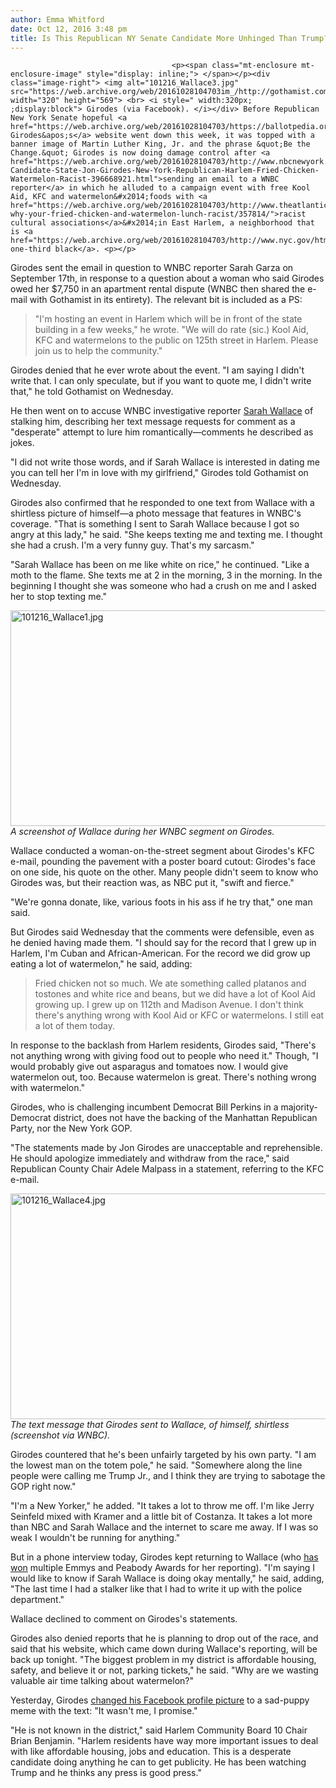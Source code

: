 ```yaml
---
author: Emma Whitford
date: Oct 12, 2016 3:48 pm
title: Is This Republican NY Senate Candidate More Unhinged Than Trump?
---
```


	
										<p><span class="mt-enclosure mt-enclosure-image" style="display: inline;"> </span></p><div class="image-right"> <img alt="101216_Wallace3.jpg" src="https://web.archive.org/web/20161028104703im_/http://gothamist.com/attachments/nyc_ewhitford/101216_Wallace3.jpg" width="320" height="569"> <br> <i style=" width:320px; ;display:block"> Girodes (via Facebook). </i></div> Before Republican New York Senate hopeful <a href="https://web.archive.org/web/20161028104703/https://ballotpedia.org/Jon_Girodes">Jon Girodes&apos;s</a> website went down this week, it was topped with a banner image of Martin Luther King, Jr. and the phrase &quot;Be the Change.&quot; Girodes is now doing damage control after <a href="https://web.archive.org/web/20161028104703/http://www.nbcnewyork.com/news/local/Senate-Candidate-State-Jon-Girodes-New-York-Republican-Harlem-Fried-Chicken-Watermelon-Racist-396668921.html">sending an email to a WNBC reporter</a> in which he alluded to a campaign event with free Kool Aid, KFC and watermelon&#x2014;foods with <a href="https://web.archive.org/web/20161028104703/http://www.theatlantic.com/national/archive/2014/02/heres-why-your-fried-chicken-and-watermelon-lunch-racist/357814/">racist cultural associations</a>&#x2014;in East Harlem, a neighborhood that is <a href="https://web.archive.org/web/20161028104703/http://www.nyc.gov/html/ops/nycstim/downloads/pdf/e_harlem_spotlight_110919.pdf">about one-third black</a>. <p></p>

<p>Girodes sent the email in question to WNBC reporter Sarah Garza on September 17th, in response to a question about a woman who said Girodes owed her $7,750 in an apartment rental dispute (WNBC then shared the e-mail with Gothamist in its entirety). The relevant bit is included as a PS: </p>

<blockquote>&quot;I&apos;m hosting an event in Harlem which will be in front of the state building in a few weeks,&quot; he wrote. &quot;We will do rate (sic.) Kool Aid, KFC and watermelons to the public on 125th street in Harlem. Please join us to help the community.&quot; </blockquote>

<p>Girodes denied that he ever wrote about the event. &quot;I am saying I didn&apos;t write that. I can only speculate, but if you want to quote me, I didn&apos;t write that,&quot; he told Gothamist on Wednesday. </p>

<p>He then went on to accuse WNBC investigative reporter <a href="https://web.archive.org/web/20161028104703/http://www.nbcnewyork.com/on-air/as-seen-on/Sarah-Wallace-I-Team-NBC-4-New-York-325933021.html">Sarah Wallace</a> of stalking him, describing her text message requests for comment as a &quot;desperate&quot; attempt to lure him romantically&#x2014;comments he described as jokes. </p>

<p>&quot;I did not write those words, and if Sarah Wallace is interested in dating me you can tell her I&apos;m in love with my girlfriend,&quot; Girodes told Gothamist on Wednesday. </p>

<p>Girodes also confirmed that he responded to one text from Wallace with a shirtless picture of himself&#x2014;a photo message that features in WNBC&apos;s coverage. &quot;That is something I sent to Sarah Wallace because I got so angry at this lady,&quot; he said. &quot;She keeps texting me and texting me. I thought she had a crush. I&apos;m a very funny guy. That&apos;s my sarcasm.&quot; </p>

<p>&quot;Sarah Wallace has been on me like white on rice,&quot; he continued. &quot;Like a moth to the flame. She texts me at 2 in the morning, 3 in the morning. In the beginning I thought she was someone who had a crush on me and I asked her to stop texting me.&quot; </p>

<p><span class="mt-enclosure mt-enclosure-image" style="display: inline;"> </span></p><div class="image-none"> <img alt="101216_Wallace1.jpg" src="https://web.archive.org/web/20161028104703im_/http://gothamist.com/attachments/nyc_ewhitford/101216_Wallace1.jpg" width="640" height="345"> <br> <i> A screenshot of Wallace during her WNBC segment on Girodes. </i></div> <p></p>

<p>Wallace conducted a woman-on-the-street segment about Girodes&apos;s KFC e-mail, pounding the pavement with a poster board cutout: Girodes&apos;s face on one side, his quote on the other. Many people didn&apos;t seem to know who Girodes was, but their reaction was, as NBC put it, &quot;swift and fierce.&quot; </p>

<p>&quot;We&apos;re gonna donate, like, various foots in his ass if he try that,&quot; one man said. </p>

<center><script type="text/javascript" charset="UTF-8" src="https://web.archive.org/web/20161028104703js_/http://www.nbcnewyork.com/portableplayer/?cmsID=396722611&amp;videoID=NIVYdwz_goTp&amp;origin=nbcnewyork.com&amp;sec=news&amp;subsec=local&amp;width=600&amp;height=360"></script></center>

<p>But Girodes said Wednesday that the comments were defensible, even as he denied having made them. &quot;I should say for the record that I grew up in Harlem, I&apos;m Cuban and African-American. For the record we did grow up eating a lot of watermelon,&quot; he said, adding: </p>

<blockquote>Fried chicken not so much. We ate something called platanos and tostones and white rice and beans, but we did have a lot of Kool Aid growing up. I grew up on 112th and Madison Avenue. I don&apos;t think there&apos;s anything wrong with Kool Aid or KFC or watermelons. I still eat a lot of them today. </blockquote>

<p>In response to the backlash from Harlem residents, Girodes said, &quot;There&apos;s not anything wrong with giving food out to people who need it.&quot; Though, &quot;I would probably give out asparagus and tomatoes now. I would give watermelon out, too. Because watermelon is great. There&apos;s nothing wrong with watermelon.&quot; </p>

<p>Girodes, who is challenging incumbent Democrat Bill Perkins in a majority-Democrat district, does not have the backing of the Manhattan Republican Party, nor the New York GOP. </p>

<p>&quot;The statements made by Jon Girodes are unacceptable and reprehensible. He should apologize immediately and withdraw from the race,&quot; said Republican County Chair Adele Malpass in a statement, referring to the KFC e-mail.  </p>

<p><span class="mt-enclosure mt-enclosure-image" style="display: inline;"> </span></p><div class="image-none"> <img alt="101216_Wallace4.jpg" src="https://web.archive.org/web/20161028104703im_/http://gothamist.com/attachments/nyc_ewhitford/101216_Wallace4.jpg" width="640" height="361"> <br> <i> The text message that Girodes sent to Wallace, of himself, shirtless (screenshot via WNBC). </i></div> <p></p>

<p>Girodes countered that he&apos;s been unfairly targeted by his own party. &quot;I am the lowest man on the totem pole,&quot; he said. &quot;Somewhere along the line people were calling me Trump Jr., and I think they are trying to sabotage the GOP right now.&quot; </p>

<p>&quot;I&apos;m a New Yorker,&quot; he added. &quot;It takes a lot to throw me off. I&apos;m like Jerry Seinfeld mixed with Kramer and a little bit of Costanza. It takes a lot more than NBC and Sarah Wallace and the internet to scare me away. If I was so weak I wouldn&apos;t be running for anything.&quot;</p>

<p>But in a phone interview today, Girodes kept returning to Wallace (who <a href="https://web.archive.org/web/20161028104703/http://www.nbcnewyork.com/news/Sarah-Wallace-NBC-4-New-York-I-Team-Investigative-Journalist-321386511.html">has won</a> multiple Emmys and Peabody Awards for her reporting). &quot;I&apos;m saying I would like to know if Sarah Wallace is doing okay mentally,&quot; he said, adding, &quot;The last time I had a stalker like that I had to write it up with the police department.&quot; </p>

<p>Wallace declined to comment on Girodes&apos;s statements. </p>

<p>Girodes also denied reports that he is planning to drop out of the race, and said that his website, which came down during Wallace&apos;s reporting, will be back up tonight. &quot;The biggest problem in my district is affordable housing, safety, and believe it or not, parking tickets,&quot; he said. &quot;Why are we wasting valuable air time talking about watermelon?&quot;  </p>

<p>Yesterday, Girodes <a href="https://web.archive.org/web/20161028104703/https://www.facebook.com/photo.php?fbid=1181650055259758&amp;set=a.546070852151018.1073741825.100002443235371&amp;type=3&amp;theater">changed his Facebook profile picture</a> to a sad-puppy meme with the text: &quot;It wasn&apos;t me, I promise.&quot; </p>

<p>&quot;He is not known in the district,&quot; said Harlem Community Board 10 Chair Brian Benjamin. &quot;Harlem residents have way more important issues to deal with like affordable housing, jobs and education. This is a desperate candidate doing anything he can to get publicity. He has been watching Trump and he thinks any press is good press.&quot; </p>					
										
									
				